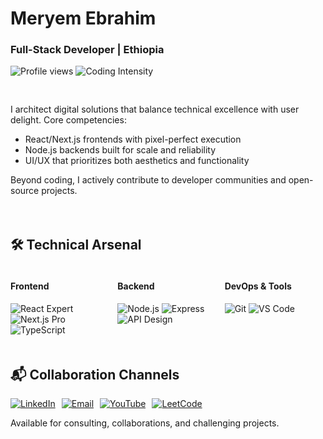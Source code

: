 <h1 class="gradient-text">Meryem Ebrahim</h1>

<div class="ethiopia-flag">
  <h3>Full-Stack Developer | Ethiopia</h3>
</div>

<p>
  <img src="https://komarev.com/ghpvc/?username=meryem-hub&label=Profile+Views&color=ff69b4&style=flat-square" alt="Profile views"/>
  <img src="https://img.shields.io/badge/Coding_Intensity-Maximum_Overdrive-yellowgreen" alt="Coding Intensity"/>
</p>

<div style="display: grid; grid-template-columns: repeat(auto-fit, minmax(300px, 1fr)); gap: 20px; margin-top: 30px;">

  <div class="card">
    <p>I architect digital solutions that balance technical excellence with user delight. Core competencies:</p>
    <ul>
      <li>React/Next.js frontends with pixel-perfect execution</li>
      <li>Node.js backends built for scale and reliability</li>
      <li>UI/UX that prioritizes both aesthetics and functionality</li>
    </ul>
    <p>Beyond coding, I actively contribute to developer communities and open-source projects.</p>
  </div>

  <div class="card">
    <h2>🛠️ Technical Arsenal</h2>
    <div style="display: grid; grid-template-columns: repeat(3, 1fr); gap: 10px;">
      <div>
        <h4>Frontend</h4>
        <img src="https://img.shields.io/badge/React-61DAFB?logo=react" alt="React Expert">
        <img src="https://img.shields.io/badge/Next.js-000000?logo=next.js" alt="Next.js Pro">
        <img src="https://img.shields.io/badge/TypeScript-3178C6?logo=typescript" alt="TypeScript">
      </div>
      <div>
        <h4>Backend</h4>
        <img src="https://img.shields.io/badge/Node.js-339933?logo=node.js" alt="Node.js">
        <img src="https://img.shields.io/badge/Express-000000?logo=express" alt="Express">
        <img src="https://img.shields.io/badge/API_Design-FF6B6B" alt="API Design">
      </div>
      <div>
        <h4>DevOps & Tools</h4>
        <img src="https://img.shields.io/badge/Git-Version_Control-F05032?logo=git" alt="Git">
        <img src="https://img.shields.io/badge/VSCode-007ACC?logo=visual-studio-code" alt="VS Code">
      </div>
    </div>
  </div>

  <div class="card">
    <h2>📬 Collaboration Channels</h2>
    <div style="display: flex; flex-wrap: wrap; gap: 10px;">
      <a href="https://linkedin.com/in/meryem-ebrahim-05219a323" target="_blank">
        <img src="https://img.shields.io/badge/LinkedIn-Professional_Network-0077B5?logo=linkedin" alt="LinkedIn">
      </a>
      <a href="mailto:meryemebrahim.46@gmail.com">
        <img src="https://img.shields.io/badge/Email-Direct_Contact-D14836?logo=gmail" alt="Email">
      </a>
      <a href="https://www.youtube.com/@ሂላልTube" target="_blank">
        <img src="https://img.shields.io/badge/YouTube-Tutorials-FF0000?logo=youtube" alt="YouTube">
      </a>
      <a href="https://www.leetcode.com/meryem_ebra" target="_blank">
        <img src="https://img.shields.io/badge/LeetCode-Problem_Solver-FFA116?logo=leetcode" alt="LeetCode">
      </a>
    </div>
    <p>Available for consulting, collaborations, and challenging projects.</p>
  </div>
</div>


